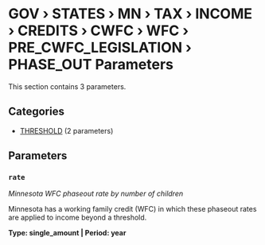 # GOV › STATES › MN › TAX › INCOME › CREDITS › CWFC › WFC › PRE_CWFC_LEGISLATION › PHASE_OUT Parameters

This section contains 3 parameters.

## Categories

- [THRESHOLD](threshold/index.md) (2 parameters)

## Parameters

### `rate`
*Minnesota WFC phaseout rate by number of children*

Minnesota has a working family credit (WFC) in which these phaseout rates are applied to income beyond a threshold.

**Type: single_amount | Period: year**


